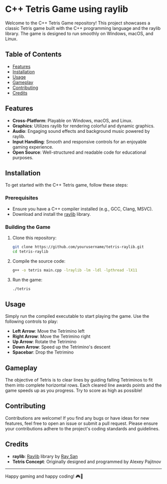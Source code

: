 # C++ Tetris Game using raylib

Welcome to the C++ Tetris Game repository! This project showcases a classic Tetris game built with the C++ programming language and the raylib library. The game is designed to run smoothly on Windows, macOS, and Linux.

## Table of Contents

- [Features](#features)
- [Installation](#installation)
- [Usage](#usage)
- [Gameplay](#gameplay)
- [Contributing](#contributing)
- [Credits](#credits)

## Features

- **Cross-Platform**: Playable on Windows, macOS, and Linux.
- **Graphics**: Utilizes raylib for rendering colorful and dynamic graphics.
- **Audio**: Engaging sound effects and background music powered by raylib.
- **Input Handling**: Smooth and responsive controls for an enjoyable gaming experience.
- **Open Source**: Well-structured and readable code for educational purposes.

## Installation

To get started with the C++ Tetris game, follow these steps:

### Prerequisites

- Ensure you have a C++ compiler installed (e.g., GCC, Clang, MSVC).
- Download and install the [raylib](https://www.raylib.com/) library.

### Building the Game

1. Clone this repository:
    ```sh
    git clone https://github.com/yourusername/tetris-raylib.git
    cd tetris-raylib
    ```

2. Compile the source code:
    ```sh
    g++ -o tetris main.cpp -lraylib -lm -ldl -lpthread -lX11
    ```

3. Run the game:
    ```sh
    ./tetris
    ```

## Usage

Simply run the compiled executable to start playing the game. Use the following controls to play:

- **Left Arrow**: Move the Tetrimino left
- **Right Arrow**: Move the Tetrimino right
- **Up Arrow**: Rotate the Tetrimino
- **Down Arrow**: Speed up the Tetrimino's descent
- **Spacebar**: Drop the Tetrimino

## Gameplay

The objective of Tetris is to clear lines by guiding falling Tetriminos to fit them into complete horizontal rows. Each cleared line awards points and the game speeds up as you progress. Try to score as high as possible!

## Contributing

Contributions are welcome! If you find any bugs or have ideas for new features, feel free to open an issue or submit a pull request. Please ensure your contributions adhere to the project's coding standards and guidelines.


## Credits

- **raylib**: [Raylib](https://www.raylib.com/) library by [Ray San](https://github.com/raysan5)
- **Tetris Concept**: Originally designed and programmed by Alexey Pajitnov

---

Happy gaming and happy coding! 🎮🚀

